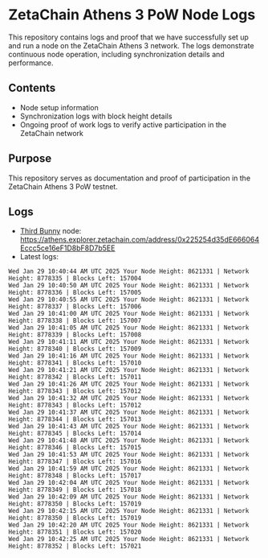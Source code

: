 # ZetaChain Athens 3 PoW Node Logs
This repository contains logs and proof that we have successfully set up and run a node on the ZetaChain Athens 3 network. The logs demonstrate continuous node operation, including synchronization details and performance.

## Contents
- Node setup information
- Synchronization logs with block height details
- Ongoing proof of work logs to verify active participation in the ZetaChain network

## Purpose
This repository serves as documentation and proof of participation in the ZetaChain Athens 3 PoW testnet.

## Logs

- [Third Bunny](https://thirdbunny.xyz/) node: https://athens.explorer.zetachain.com/address/0x225254d35dE666064Eccc5ce16eF1D8bF8D7b5EE
- Latest logs:
```
Wed Jan 29 10:40:44 AM UTC 2025 Your Node Height: 8621331 | Network Height: 8778335 | Blocks Left: 157004
Wed Jan 29 10:40:50 AM UTC 2025 Your Node Height: 8621331 | Network Height: 8778336 | Blocks Left: 157005
Wed Jan 29 10:40:55 AM UTC 2025 Your Node Height: 8621331 | Network Height: 8778337 | Blocks Left: 157006
Wed Jan 29 10:41:00 AM UTC 2025 Your Node Height: 8621331 | Network Height: 8778338 | Blocks Left: 157007
Wed Jan 29 10:41:05 AM UTC 2025 Your Node Height: 8621331 | Network Height: 8778339 | Blocks Left: 157008
Wed Jan 29 10:41:11 AM UTC 2025 Your Node Height: 8621331 | Network Height: 8778340 | Blocks Left: 157009
Wed Jan 29 10:41:16 AM UTC 2025 Your Node Height: 8621331 | Network Height: 8778341 | Blocks Left: 157010
Wed Jan 29 10:41:21 AM UTC 2025 Your Node Height: 8621331 | Network Height: 8778342 | Blocks Left: 157011
Wed Jan 29 10:41:26 AM UTC 2025 Your Node Height: 8621331 | Network Height: 8778343 | Blocks Left: 157012
Wed Jan 29 10:41:32 AM UTC 2025 Your Node Height: 8621331 | Network Height: 8778343 | Blocks Left: 157012
Wed Jan 29 10:41:37 AM UTC 2025 Your Node Height: 8621331 | Network Height: 8778344 | Blocks Left: 157013
Wed Jan 29 10:41:43 AM UTC 2025 Your Node Height: 8621331 | Network Height: 8778345 | Blocks Left: 157014
Wed Jan 29 10:41:48 AM UTC 2025 Your Node Height: 8621331 | Network Height: 8778346 | Blocks Left: 157015
Wed Jan 29 10:41:53 AM UTC 2025 Your Node Height: 8621331 | Network Height: 8778347 | Blocks Left: 157016
Wed Jan 29 10:41:59 AM UTC 2025 Your Node Height: 8621331 | Network Height: 8778348 | Blocks Left: 157017
Wed Jan 29 10:42:04 AM UTC 2025 Your Node Height: 8621331 | Network Height: 8778349 | Blocks Left: 157018
Wed Jan 29 10:42:09 AM UTC 2025 Your Node Height: 8621331 | Network Height: 8778350 | Blocks Left: 157019
Wed Jan 29 10:42:15 AM UTC 2025 Your Node Height: 8621331 | Network Height: 8778350 | Blocks Left: 157019
Wed Jan 29 10:42:20 AM UTC 2025 Your Node Height: 8621331 | Network Height: 8778351 | Blocks Left: 157020
Wed Jan 29 10:42:25 AM UTC 2025 Your Node Height: 8621331 | Network Height: 8778352 | Blocks Left: 157021
```
